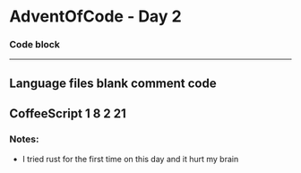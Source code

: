 # AdventOfCode - Day 2

### Code block
-------------------------------------------------------------------------------
Language                     files          blank        comment           code
-------------------------------------------------------------------------------
CoffeeScript                     1              8              2             21
-------------------------------------------------------------------------------

### Notes:

* I tried rust for the first time on this day and it hurt my brain
